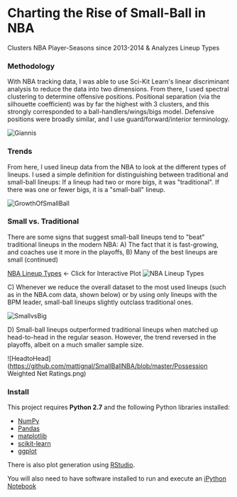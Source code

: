 # Charting the Rise of Small-Ball in NBA
Clusters NBA Player-Seasons since 2013-2014 &amp; Analyzes Lineup Types

### Methodology

With NBA tracking data, I was able to use Sci-Kit Learn's linear discriminant analysis to reduce the data into two dimensions. From there, I used spectral clustering to determine offensive positions. Positional separation (via the silhouette coefficient) was by far the highest with 3 clusters, and this strongly corresponded to a ball-handlers/wings/bigs model. Defensive positions were broadly similar, and I use guard/forward/interior terminology.

![Giannis](https://github.com/mattignal/SmallBallNBA/blob/master/giannis.jpg)

### Trends

From here, I used lineup data from the NBA to look at the different types of lineups. I used a simple definition for distinguishing between traditional and small-ball lineups: If a lineup had two or more bigs, it was "traditional". If there was one or fewer bigs, it is a "small-ball" lineup.

![GrowthOfSmallBall](https://github.com/mattignal/SmallBallNBA/blob/master/GrowthofSmall-ball.png)

### Small vs. Traditional

There are some signs that suggest small-ball lineups tend to "beat" traditional lineups in the modern NBA: A) The fact that it is fast-growing, and coaches use it more in the playoffs, B) Many of the best lineups are small (continued)

[NBA Lineup Types](http://rpubs.com/matthewignal/300987) <- Click for Interactive Plot
![NBA Lineup Types](https://github.com/mattignal/SmallBallNBA/blob/master/LineupTypes.png)

C) Whenever we reduce the overall dataset to the most used lineups (such as in the NBA.com data, shown below) or by using only lineups with the BPM leader, small-ball lineups slightly outclass traditional ones.

![SmallvsBig](https://github.com/mattignal/SmallBallNBA/blob/master/smallvsbig.png)

D) Small-ball lineups outperformed traditional lineups when matched up head-to-head in the regular season. However, the trend reversed in the playoffs, albeit on a much smaller sample size.

![HeadtoHead](https://github.com/mattignal/SmallBallNBA/blob/master/Possession Weighted Net Ratings.png)

### Install

This project requires **Python 2.7** and the following Python libraries installed:

- [NumPy](http://www.numpy.org/)
- [Pandas](http://pandas.pydata.org)
- [matplotlib](http://matplotlib.org/)
- [scikit-learn](http://scikit-learn.org/stable/)
- [ggplot](http://ggplot.yhathq.com/)

There is also plot generation using [RStudio](https://www.rstudio.com/).

You will also need to have software installed to run and execute an [iPython Notebook](http://ipython.org/notebook.html)
